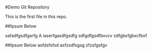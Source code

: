#Demo Git Repository

This is the first file in this repo.

##Ipsum Below

safadfgsdfgarfg
A
iaserfgasdfgsdfg
sdfgdfgsdfbxvcv
zdfgbxfgbxcfbxf

##Ipsum Below
asfdsfsfsd
asfzsdfsgsg
zfzsfgsfgv
